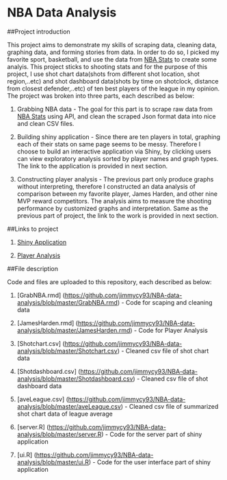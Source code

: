 # NBA Data Analysis

##Project introduction
   
   This project aims to demonstrate my skills of scraping data, cleaning data, graphing data, and forming stories from data. In order to do so, I picked my favorite sport, basketball, and use the data from [NBA Stats](http://stats.nba.com/) to create some analyis. This project sticks to shooting stats and for the purpose of this project, I use shot chart data(shots from different shot location, shot region,..etc) and shot dashboard data(shots by time on shotclock, distance from closest defender,..etc) of ten best players of the league in my opinion. The project was broken into three parts, each described as below:
    
    
1. Grabbing NBA data - The goal for this part is to scrape raw data from [NBA Stats](http://stats.nba.com/) using API, and clean the scraped Json format data into nice and clean CSV files.
    
2. Building shiny application - Since there are ten players in total, graphing each of their stats on same page seems to be messy. Therefore I choose to build an interactive application via Shiny, by clicking users can view exploratory analysis sorted by player names and graph types. The link to the application is provided in next section. 
   
3. Constructing player analysis - The previous part only produce graphs without interpreting, therefore I constructed an data analysis of comparison between my favorite player, James Harden, and other nine MVP reward competitors. The analysis aims to measure the shooting performance by customized graphs and interpretation. Same as the previous part of project, the link to the work is provided in next section. 
   
##Links to project

1. [Shiny Application](https://jimmycy93.shinyapps.io/Exericises/)

2. [Player Analysis](http://rpubs.com/jimmycy93/252619)

##File description

   Code and files are uploaded to this repository, each described as below:
   
1. [GrabNBA.rmd] (https://github.com/jimmycy93/NBA-data-analysis/blob/master/GrabNBA.rmd) - Code for scaping and cleaning data

2. [JamesHarden.rmd] (https://github.com/jimmycy93/NBA-data-analysis/blob/master/JamesHarden.rmd) - Code for Player Analysis

3. [Shotchart.csv] (https://github.com/jimmycy93/NBA-data-analysis/blob/master/Shotchart.csv) - Cleaned csv file of shot chart data

4. [Shotdashboard.csv] (https://github.com/jimmycy93/NBA-data-analysis/blob/master/Shotdashboard.csv) - Cleaned csv file of shot dashboard data   

5. [aveLeague.csv] (https://github.com/jimmycy93/NBA-data-analysis/blob/master/aveLeague.csv) - Cleaned csv file of summarized shot chart data of league average

6. [server.R] (https://github.com/jimmycy93/NBA-data-analysis/blob/master/server.R) - Code for the server part of shiny application

7. [ui.R] (https://github.com/jimmycy93/NBA-data-analysis/blob/master/ui.R) - Code for the user interface part of shiny application
